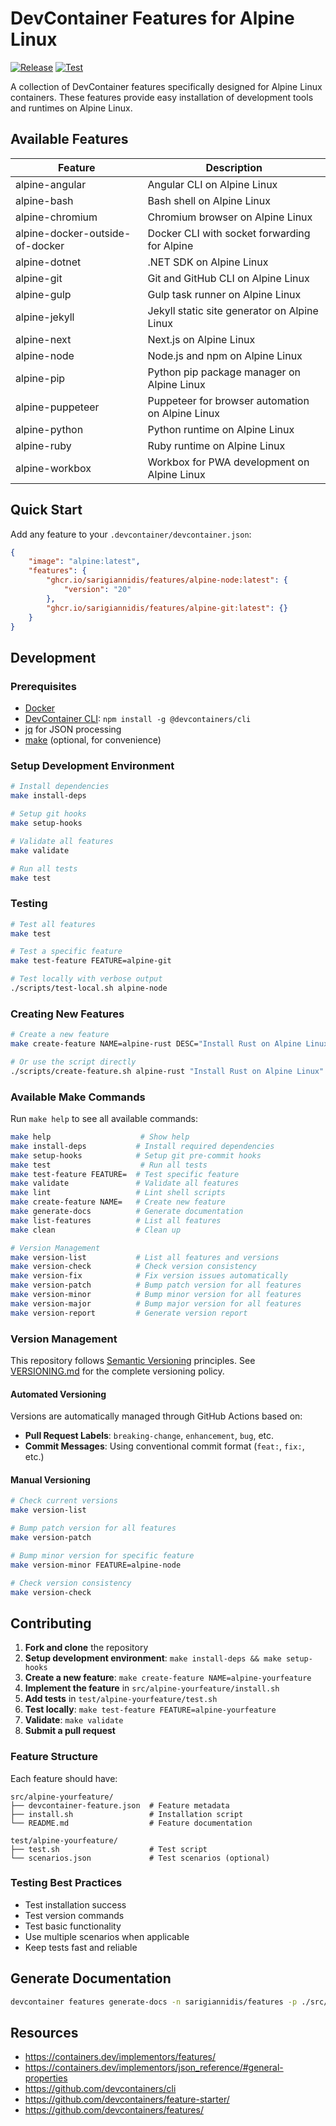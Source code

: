 # DevContainer Features for Alpine Linux

[![Release](https://github.com/sarigiannidis/features/actions/workflows/release.yaml/badge.svg)](https://github.com/sarigiannidis/features/actions/workflows/release.yaml)
[![Test](https://github.com/sarigiannidis/features/actions/workflows/test.yaml/badge.svg)](https://github.com/sarigiannidis/features/actions/workflows/test.yaml)

A collection of DevContainer features specifically designed for Alpine Linux containers. These features provide easy installation of development tools and runtimes on Alpine Linux.

## Available Features

| Feature                          | Description                                       |
|----------------------------------|---------------------------------------------------|
| alpine-angular                   | Angular CLI on Alpine Linux                      |
| alpine-bash                      | Bash shell on Alpine Linux                       |
| alpine-chromium                  | Chromium browser on Alpine Linux                 |
| alpine-docker-outside-of-docker  | Docker CLI with socket forwarding for Alpine     |
| alpine-dotnet                    | .NET SDK on Alpine Linux                         |
| alpine-git                       | Git and GitHub CLI on Alpine Linux               |
| alpine-gulp                      | Gulp task runner on Alpine Linux                 |
| alpine-jekyll                    | Jekyll static site generator on Alpine Linux     |
| alpine-next                      | Next.js on Alpine Linux                          |
| alpine-node                      | Node.js and npm on Alpine Linux                  |
| alpine-pip                       | Python pip package manager on Alpine Linux       |
| alpine-puppeteer                 | Puppeteer for browser automation on Alpine Linux |
| alpine-python                    | Python runtime on Alpine Linux                   |
| alpine-ruby                      | Ruby runtime on Alpine Linux                     |
| alpine-workbox                   | Workbox for PWA development on Alpine Linux      |

## Quick Start

Add any feature to your `.devcontainer/devcontainer.json`:

```json
{
    "image": "alpine:latest",
    "features": {
        "ghcr.io/sarigiannidis/features/alpine-node:latest": {
            "version": "20"
        },
        "ghcr.io/sarigiannidis/features/alpine-git:latest": {}
    }
}
```

## Development

### Prerequisites

- [Docker](https://docker.com)
- [DevContainer CLI](https://github.com/devcontainers/cli): `npm install -g @devcontainers/cli`
- [jq](https://stedolan.github.io/jq/) for JSON processing
- [make](https://www.gnu.org/software/make/) (optional, for convenience)

### Setup Development Environment

```bash
# Install dependencies
make install-deps

# Setup git hooks
make setup-hooks

# Validate all features
make validate

# Run all tests
make test
```

### Testing

```bash
# Test all features
make test

# Test a specific feature
make test-feature FEATURE=alpine-git

# Test locally with verbose output
./scripts/test-local.sh alpine-node
```

### Creating New Features

```bash
# Create a new feature
make create-feature NAME=alpine-rust DESC="Install Rust on Alpine Linux"

# Or use the script directly
./scripts/create-feature.sh alpine-rust "Install Rust on Alpine Linux"
```

### Available Make Commands

Run `make help` to see all available commands:

```bash
make help                    # Show help
make install-deps           # Install required dependencies
make setup-hooks            # Setup git pre-commit hooks
make test                    # Run all tests
make test-feature FEATURE=  # Test specific feature
make validate               # Validate all features
make lint                   # Lint shell scripts
make create-feature NAME=   # Create new feature
make generate-docs          # Generate documentation
make list-features          # List all features
make clean                  # Clean up

# Version Management
make version-list           # List all features and versions
make version-check          # Check version consistency
make version-fix            # Fix version issues automatically
make version-patch          # Bump patch version for all features
make version-minor          # Bump minor version for all features  
make version-major          # Bump major version for all features
make version-report         # Generate version report
```

### Version Management

This repository follows [Semantic Versioning](https://semver.org/) principles. See [VERSIONING.md](VERSIONING.md) for the complete versioning policy.

#### Automated Versioning

Versions are automatically managed through GitHub Actions based on:

- **Pull Request Labels**: `breaking-change`, `enhancement`, `bug`, etc.
- **Commit Messages**: Using conventional commit format (`feat:`, `fix:`, etc.)

#### Manual Versioning

```bash
# Check current versions
make version-list

# Bump patch version for all features
make version-patch

# Bump minor version for specific feature
make version-minor FEATURE=alpine-node

# Check version consistency
make version-check
```

## Contributing

1. **Fork and clone** the repository
2. **Setup development environment**: `make install-deps && make setup-hooks`
3. **Create a new feature**: `make create-feature NAME=alpine-yourfeature`
4. **Implement the feature** in `src/alpine-yourfeature/install.sh`
5. **Add tests** in `test/alpine-yourfeature/test.sh`
6. **Test locally**: `make test-feature FEATURE=alpine-yourfeature`
7. **Validate**: `make validate`
8. **Submit a pull request**

### Feature Structure

Each feature should have:

```
src/alpine-yourfeature/
├── devcontainer-feature.json  # Feature metadata
├── install.sh                 # Installation script
└── README.md                  # Feature documentation

test/alpine-yourfeature/
├── test.sh                    # Test script
└── scenarios.json             # Test scenarios (optional)
```

### Testing Best Practices

- Test installation success
- Test version commands
- Test basic functionality
- Use multiple scenarios when applicable
- Keep tests fast and reliable

## Generate Documentation

```bash
devcontainer features generate-docs -n sarigiannidis/features -p ./src/
```

## Resources

- <https://containers.dev/implementors/features/>
- <https://containers.dev/implementors/json_reference/#general-properties>
- <https://github.com/devcontainers/cli>
- <https://github.com/devcontainers/feature-starter/>
- <https://github.com/devcontainers/features/>
